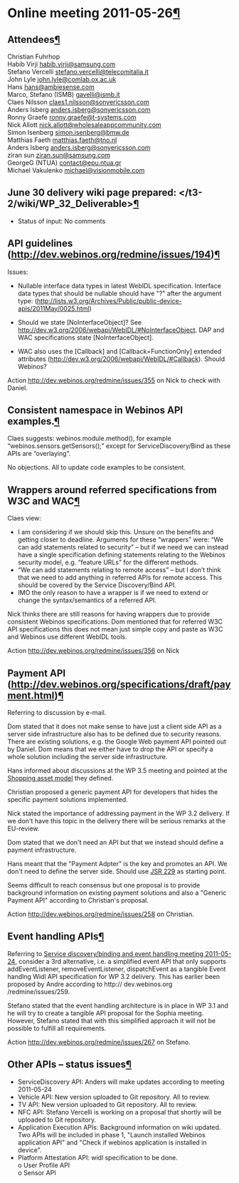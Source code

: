 Online meeting 2011-05-26[¶](#Online-meeting-2011-05-26)
========================================================

Attendees[¶](#Attendees)
------------------------

Christian Fuhrhop\
Habib Virji <habib.virji@samsung.com>\
Stefano Vercelli <stefano.vercelli@telecomitalia.it>\
John Lyle <john.lyle@comlab.ox.ac.uk>\
Hans <hans@ambiesense.com>\
Marco, Stefano (ISMB) <gavelli@ismb.it>\
Claes Nilsson <claes1.nilsson@sonyericsson.com>\
Anders Isberg <anders.isberg@sonyericsson.com>\
Ronny Graefe <ronny.graefe@t-systems.com>\
Nick Allott <nick.allott@wholesaleappcommunity.com>\
Simon Isenberg <simon.isenberg@bmw.de>\
Matthias Faeth <matthias.faeth@tno.nl>\
Anders Isberg <anders.isberg@sonyericsson.com>\
ziran sun <ziran.sun@samsung.com>\
GeorgeG (NTUA) <contact@epu.ntua.gr>\
Michael Vakulenko <michael@visionmobile.com>

June 30 delivery wiki page prepared: </t3-2/wiki/WP_32_Deliverable>[¶](#June-30-delivery-wiki-page-prepared-httpdevwebinosorgredmineprojectst3-2wikiWP_32_Deliverable)
-------------------------------------------------------------------------------------------------------------------------------------------------------------------------------------------------------------

- Status of input: No comments

API guidelines (<http://dev.webinos.org/redmine/issues/194>)[¶](#API-guidelines-httpdevwebinosorgredmineissues194)
------------------------------------------------------------------------------------------------------------------

Issues:

-   Nullable interface data types in latest WebIDL specification.
    Interface data types that should be nullable should have "?" after
    the argument type:
    (<http://lists.w3.org/Archives/Public/public-device-apis/2011May/0025.html>)

<!-- -->

-   Should we state [NoInterfaceObject]? See
    <http://dev.w3.org/2006/webapi/WebIDL/#NoInterfaceObject>. DAP and
    WAC specifications state [NoInterfaceObject].

<!-- -->

-   WAC also uses the [Callback] and [Callback=FunctionOnly] extended
    attributes (<http://dev.w3.org/2006/webapi/WebIDL/#Callback>).
    Should Webinos?

Action <http://dev.webinos.org/redmine/issues/355> on Nick to check with
Daniel.

Consistent namespace in Webinos API examples.[¶](#Consistent-namespace-in-Webinos-API-examples)
-----------------------------------------------------------------------------------------------

Claes suggests: webinos.module.method(), for example
“webinos.sensors.getSensors();” except for ServiceDiscovery/Bind as
these APIs are “overlaying”.

No objections. All to update code examples to be consistent.

Wrappers around referred specifications from W3C and WAC[¶](#Wrappers-around-referred-specifications-from-W3C-and-WAC)
----------------------------------------------------------------------------------------------------------------------

Claes view:

-   I am considering if we should skip this. Unsure on the benefits and
    getting closer to deadline. Arguments for these “wrappers” were: “We
    can add statements related to security” – but if we need we can
    instead have a single specification defining statements relating to
    the Webinos security model, e.g. “feature URLs” for the different
    methods.
-   “We can add statements relating to remote access” – but I don’t
    think that we need to add anything in referred APIs for remote
    access. This should be covered by the Service Discovery/Bind API.
-   IMO the only reason to have a wrapper is if we need to extend or
    change the syntax/semantics of a referred API.

Nick thinks there are still reasons for having wrappers due to provide
consistent Webinos specifications. Dom mentioned that for referred W3C
API specifications this does not mean just simple copy and paste as W3C
and Webinos use different WebIDL tools.

Action <http://dev.webinos.org/redmine/issues/356> on Nick

Payment API (<http://dev.webinos.org/specifications/draft/payment.html>)[¶](#Payment-API-httpdevwebinosorgspecificationsdraftpaymenthtml)
-----------------------------------------------------------------------------------------------------------------------------------------

Referring to discussion by e-mail.

Dom stated that it does not make sense to have just a client side API as
a server side infrastructure also has to be defined due to security
reasons. There are existing solutions, e.g. the Google Web payment API
pointed out by Daniel. Dom means that we either have to drop the API or
specify a whole solution including the server side infrastructure.

Hans informed about discussions at the WP 3.5 meeting and pointed at the
[Shopping asset
model](/wp2-8/wiki/Shopping_asset_model)
they defined.

Christian proposed a generic payment API for developers that hides the
specific payment solutions implemented.

Nick stated the importance of addressing payment in the WP 3.2 delivery.
If we don't have this topic in the delivery there will be serious
remarks at the EU-review.

Dom stated that we don't need an API but that we instead should define a
payment infrastructure.

Hans meant that the "Payment Adpter" is the key and promotes an API. We
don't need to define the server side. Should use [JSR
229](http://www.jcp.org/en/jsr/detail?id=229) as starting point.

Seems difficult to reach consensus but one proposal is to provide
background information on existing payment solutions and also a "Generic
Payment API" according to Christian's proposal.

Action <http://dev.webinos.org/redmine/issues/258> on Christian.

Event handling APIs[¶](#Event-handling-APIs)
--------------------------------------------

Referring to [Service discovery/binding and event handling meeting
2011-05-24](/t3-2/wiki/Service_discoverybinding_and_event_handling_meeting_2011-05-24),
consider a 3rd alternative, i.e. a simplified event API that only
supports addEventListener, removeEventListener, dispatchEvent as a
tangible Event handlng Widl API specification for WP 3.2 delivery. This
has earlier been proposed by Andre according to http:// dev.webinos.org
/redmine/issues/259.

Stefano stated that the event handling architecture is in place in WP
3.1 and he will try to create a tangible API proposal for the Sophia
meeting. However, Stefano stated that with this simplified approach it
will not be possible to fulfill all requirements.

Action <http://dev.webinos.org/redmine/issues/267> on Stefano.

Other APIs – status issues[¶](#Other-APIs-–-status-issues)
----------------------------------------------------------

-   ServiceDiscovery API: Anders will make updates according to meeting
    2011-05-24
-   Vehicle API: New version uploaded to Git repository. All to review.
-   TV API: New version uploaded to Git repository. All to review.
-   NFC API: Stefano Vercelli is working on a proposal that shortly will
    be uploaded to Git repository.
-   Application Execution APIs: Background information on wiki updated.
    Two APIs will be included in phase 1, "Launch installed Webinos
    application API" and "Check if webinos application is installed in
    device".
-   Platform Attestation API: widl specification to be done.\
    o User Profile API\
    o Sensor API

